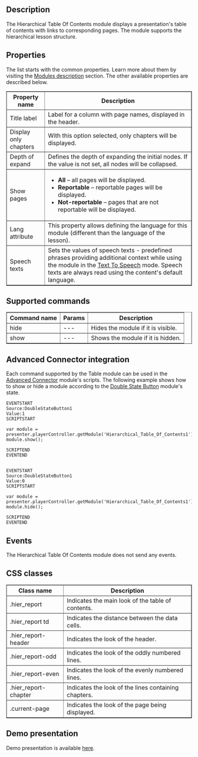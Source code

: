 ## Description

The Hierarchical Table Of Contents module displays a presentation's table of contents with links to corresponding pages. The module supports the hierarchical lesson structure.

## Properties

The list starts with the common properties. Learn more about them by visiting the <a href="/doc/en/page/Modules-description" target="_blank" rel="noopener noreferrer">Modules description</a> section. The other available properties are described below.

<table border='1'>
    <tr>
        <th>Property name</th>
        <th>Description</th>
    </tr>
    <tr>
        <td>Title label</td>
        <td>Label for a column with page names, displayed in the header.</td>
    </tr>
    <tr>
        <td>Display only chapters</td>
        <td>With this option selected, only chapters will be displayed.</td>
    </tr>
    <tr>
        <td>Depth of expand</td>
        <td>Defines the depth of expanding the initial nodes. If the value is not set, all nodes will be collapsed.</td>
    </tr>
    <tr>
        <td>Show pages</td>
        <td>
            <ul>
                <li><b>All</b> &ndash; all pages will be displayed.</li>
                <li><b>Reportable</b> &ndash; reportable pages will be displayed.</li>
                <li><b>Not-reportable</b> &ndash; pages that are not reportable will be displayed.</li>
            </ul>
        </td>
    </tr>
    <tr>
        <td>Lang attribute</td>
        <td>This property allows defining the language for this module (different than the language of the lesson).</td>
    </tr>
    <tr>
        <td>Speech texts</td>
        <td>Sets the values of speech texts - predefined phrases providing additional context while using the module in the <a href="/doc/en/page/Text-To-Speech" target="_blank" rel="noopener noreferrer">Text To Speech</a> mode. Speech texts are always read using the content's default language. </td>
    </tr>
</table>

## Supported commands

<table border='1'>
    <tr>
        <th>Command name</th>
        <th>Params</th>
        <th>Description</th>
    </tr>
    <tr>
        <td>hide</td>
        <td>---</td>
        <td>Hides the module if it is visible.</td>
    </tr>
    <tr>
        <td>show</td>
        <td>---</td>
        <td>Shows the module if it is hidden.</td>
    </tr>
</table> 

## Advanced Connector integration

Each command supported by the Table module can be used in the <a href="/doc/en/page/Advanced-Connector" target="_blank" rel="noopener noreferrer">Advanced Connector</a> module's scripts. The following example shows how to show or hide a module according to the <a href="/doc/en/page/Double-State-Button" target="_blank" rel="noopener noreferrer">Double State Button</a> module's state.

    EVENTSTART
    Source:DoubleStateButton1
    Value:1
    SCRIPTSTART

    var module = presenter.playerController.getModule('Hierarchical_Table_Of_Contents1');
    module.show();

    SCRIPTEND
    EVENTEND


    EVENTSTART
    Source:DoubleStateButton1
    Value:0
    SCRIPTSTART

    var module = presenter.playerController.getModule('Hierarchical_Table_Of_Contents1');
    module.hide();

    SCRIPTEND
    EVENTEND

## Events

The Hierarchical Table Of Contents module does not send any events.

## CSS classes

<table border="1">
    <tr>
        <th style="width: 235px;">Class name</th>
        <th style="width: 908px;">Description</th>
    </tr>
    <tr>
        <td style="width: 235px;">.hier_report</td>
        <td style="width: 908px;">Indicates the main look of the table of contents.</td>
    </tr>
    <tr>
        <td style="width: 235px;">.hier_report td</td>
        <td style="width: 908px;">Indicates the distance between the data cells.</td>
    </tr>
    <tr>
        <td style="width: 235px;">.hier_report-header</td>
        <td style="width: 908px;">Indicates the look of the header.</td>
    </tr>
    <tr>
        <td style="width: 235px;">.hier_report-odd</td>
        <td style="width: 908px;">Indicates the look of the oddly numbered lines.</td>
    </tr>
    <tr>
        <td style="width: 235px;">.hier_report-even</td>
        <td style="width: 908px;">Indicates the look of the evenly numbered lines.</td>
    </tr>
	<tr>
        <td style="width: 235px;">.hier_report-chapter</td>
        <td style="width: 908px;">Indicates the look of the lines containing chapters.</td>
    </tr>
    <tr>
        <td style="width: 235px;">.current-page</td>
        <td style="width: 908px;">Indicates the look of the page being displayed.</td>
    </tr>
</table>

## Demo presentation
Demo presentation is available [here](/embed/5934857403760640).       